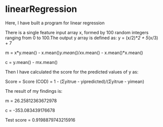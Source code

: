 # linearRegression
Here, I have built a program for linear regression

There is a single feature input array x, formed by 100 random integers ranging from 0 to 100.The output y array is defined as: y = (x/2)**2 + 5*(x/3) + 7

m = x*y.mean() - x.mean()*y.mean()/x*x.mean() - x.mean()*x.mean()

c = y.mean() - mx.mean()

Then I have calculated the score for the predicted values of y as:

Score = Score (COD) = 1 - (Σyitrue - yipredicted)/(Σyitrue - yimean)

The result of my findings is: 

m = 26.25812363672978

c = -353.083439176678

Test score = 0.9198879743215916
